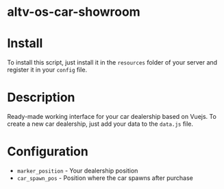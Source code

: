 # altv-os-car-showroom

# Install
To install this script, just install it in the `resources` folder of your server and register it in your `config` file.

# Description

Ready-made working interface for your car dealership based on Vuejs. To create a new car dealership, just add your data to the `data.js` file.

# Configuration

- `marker_position` - Your dealership position 
- `car_spawn_pos` - Position where the car spawns after purchase




